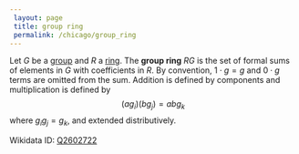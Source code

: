 ```yaml
---
 layout: page
 title: group ring
 permalink: /chicago/group_ring
---
```

Let $G$ be a [group](https://defsmath.github.io/DefsMath/group) and $R$ a [ring](https://defsmath.github.io/DefsMath/ring). The **group ring** $RG$ is the set of formal sums of elements in $G$ with coefficients in $R$. By convention, $1\cdot g = g$ and $0\cdot g$ terms are omitted from the sum. Addition is defined by components and multiplication is defined by $$(ag_i)(bg_j) = abg_k$$ where $g_ig_j = g_k$, and extended distributively. 

Wikidata ID: [Q2602722](https://www.wikidata.org/wiki/Q2602722)